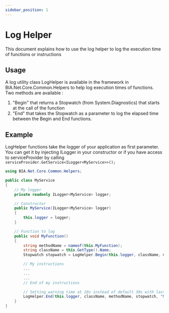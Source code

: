 ```yaml
---
sidebar_position: 1
---
```


# Log Helper
This document explains how to use the log helper to log the execution time of functions or instructions

## Usage
A log utility class LogHelper is available in the framework in BIA.Net.Core.Common.Helpers to help log execution times of functions.
Two methods are available :
1) "Begin" that returns a Stopwatch (from System.Diagnostics) that starts at the call of the function
2) "End" that takes the Stopwatch as a parameter to log the elapsed time between the Begin and End functions.

## Example

LogHelper functions take the logger of your application as first parameter. You can get it by injecting ILogger in your constructor or if you have access to serviceProvider by calling `serviceProvider.GetService<ILogger<MyService>>();`

```csharp
using BIA.Net.Core.Common.Helpers;

public class MyService
{
    // My logger
    private readonly ILogger<MyService> logger;

    // Constructor
    public MyService(ILogger<MyService> logger) 
    {
        this.logger = logger;
    }

    // Function to log
    public void MyFunction()
    {
        string methodName = nameof(this.MyFunction);
        string className = this.GetType().Name;
        Stopwatch stopwatch = LogHelper.Begin(this.logger, className, methodName, "My optional start message");

        // My instructions
        ...
        ...
        ...
        // End of my instructions

        // Setting warning time at 10s instead of default 30s with last parameters because function should be fast
        LogHelper.End(this.logger, className, methodName, stopwatch, "My optional end message", 10d);
    }
}
```